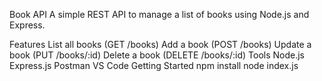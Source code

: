 Book API
A simple REST API to manage a list of books using Node.js and Express.

Features
List all books (GET /books)
Add a book (POST /books)
Update a book (PUT /books/:id)
Delete a book (DELETE /books/:id)
Tools
Node.js
Express.js
Postman
VS Code
Getting Started
npm install
node index.js
